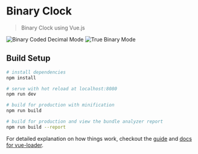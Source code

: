# Binary Clock

> Binary Clock using Vue.js

![Binary Coded Decimal Mode](https://i.imgur.com/0mGAauL.png)
![True Binary Mode](https://i.imgur.com/1wZFoY7.png)

## Build Setup

``` bash
# install dependencies
npm install

# serve with hot reload at localhost:8080
npm run dev

# build for production with minification
npm run build

# build for production and view the bundle analyzer report
npm run build --report
```

For detailed explanation on how things work, checkout the [guide](http://vuejs-templates.github.io/webpack/) and [docs for vue-loader](http://vuejs.github.io/vue-loader).
